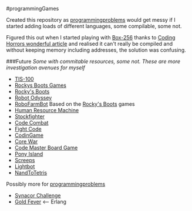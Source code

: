 #programmingGames

Created this repository as [programmingproblems](https://github.com/rossdrew/programmingproblems) would get messy if I started adding loads of different languages, some compilable, some not.

Figured this out when I started playing with [Box-256](http://box-256.com/) thanks to [Coding Horrors wonderful article](http://blog.codinghorror.com/heres-the-programming-game-you-never-asked-for/) and realised it can't really be compiled and without keeping memory including addresses, the solution was confusing.

###Future
_Some with commitable resources, some not.  These are more investigation avenues for myself_


* [TIS-100](http://www.zachtronics.com/tis-100/)
* [Rockys Boots Games](http://www.slate.com/articles/technology/bitwise/2014/01/robot_odyssey_the_hardest_computer_game_of_all_time.html)
 * [Rocky's Boots](https://en.wikipedia.org/wiki/Rocky's_Boots)
 * [Robot Odyssey](https://en.wikipedia.org/wiki/Robot_Odyssey)
 * [RoboFarmBot](http://www.worfc.com/) Based on the  [Rocky's Boots](https://en.wikipedia.org/wiki/Rocky's_Boots) games
* [Human Resource Machine](http://tomorrowcorporation.com/humanresourcemachine)
* [Stockfighter](https://www.stockfighter.io/)
* [Code Combat](http://codecombat.com/)
* [Fight Code](http://fightcodegame.com/)
* [CodinGame](https://www.codingame.com/)
* [Core War](https://en.wikipedia.org/wiki/Core_War)
* [Code Master Board Game](http://www.thinkfun.com/products/code-master/)
* [Pony Island](https://en.wikipedia.org/wiki/Pony_Island)
* [Screeps](https://screeps.com/)
* [Lightbot](https://lightbot.com/)
* [NandToTetris](http://www.nand2tetris.org/)

Possibly more for [programmingproblems](https://github.com/rossdrew/programmingproblems)
* [Synacor Challenge](https://challenge.synacor.com/)
* [Gold Fever](https://github.com/inaka/gold_fever) <-- Erlang
